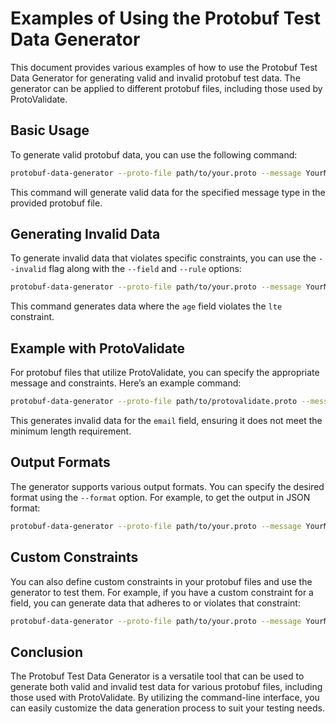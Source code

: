 # Examples of Using the Protobuf Test Data Generator

This document provides various examples of how to use the Protobuf Test Data Generator for generating valid and invalid protobuf test data. The generator can be applied to different protobuf files, including those used by ProtoValidate.

## Basic Usage

To generate valid protobuf data, you can use the following command:

```bash
protobuf-data-generator --proto-file path/to/your.proto --message YourMessage
```

This command will generate valid data for the specified message type in the provided protobuf file.

## Generating Invalid Data

To generate invalid data that violates specific constraints, you can use the `--invalid` flag along with the `--field` and `--rule` options:

```bash
protobuf-data-generator --proto-file path/to/your.proto --message YourMessage --invalid --field age --rule lte
```

This command generates data where the `age` field violates the `lte` constraint.

## Example with ProtoValidate

For protobuf files that utilize ProtoValidate, you can specify the appropriate message and constraints. Here’s an example command:

```bash
protobuf-data-generator --proto-file path/to/protovalidate.proto --message User --invalid --field email --rule min_len
```

This generates invalid data for the `email` field, ensuring it does not meet the minimum length requirement.

## Output Formats

The generator supports various output formats. You can specify the desired format using the `--format` option. For example, to get the output in JSON format:

```bash
protobuf-data-generator --proto-file path/to/your.proto --message YourMessage --format json
```

## Custom Constraints

You can also define custom constraints in your protobuf files and use the generator to test them. For example, if you have a custom constraint for a field, you can generate data that adheres to or violates that constraint:

```bash
protobuf-data-generator --proto-file path/to/your.proto --message YourMessage --invalid --field customField --rule customRule
```

## Conclusion

The Protobuf Test Data Generator is a versatile tool that can be used to generate both valid and invalid test data for various protobuf files, including those used with ProtoValidate. By utilizing the command-line interface, you can easily customize the data generation process to suit your testing needs.